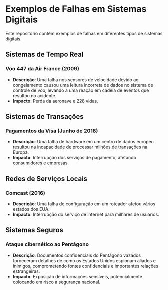 # Exemplos de Falhas em Sistemas Digitais

Este repositório contém exemplos de falhas em diferentes tipos de sistemas digitais.

## Sistemas de Tempo Real

### Voo 447 da Air France (2009)

- **Descrição**: Uma falha nos sensores de velocidade devido ao congelamento causou uma leitura incorreta de dados no sistema de controle de voo, levando a uma reação em cadeia de eventos que resultou no acidente.
- **Impacto**: Perda da aeronave e 228 vidas.

## Sistemas de Transações

### Pagamentos da Visa (Junho de 2018)

- **Descrição**: Uma falha de hardware em um centro de dados europeu resultou na incapacidade de processar milhões de transações na Europa.
- **Impacto**: Interrupção dos serviços de pagamento, afetando consumidores e empresas.

## Redes de Serviços Locais

### Comcast (2016)

- **Descrição**: Uma falha de configuração em um roteador afetou vários estados dos EUA.
- **Impacto**: Interrupção do serviço de internet para milhares de usuários.

## Sistemas Seguros

### Ataque cibernético ao Pentágono

- **Descrição**: Documentos confidenciais do Pentágono vazados forneceram detalhes de como os Estados Unidos espionam aliados e inimigos, comprometendo fontes confidenciais e importantes relações estrangeiras.
- **Impacto**: Exposição de informações sensíveis, potencialmente colocando em risco a segurança nacional.
